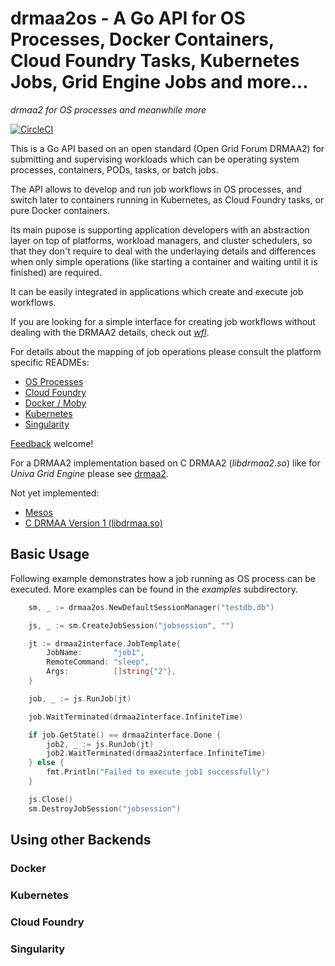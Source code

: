 # drmaa2os - A Go API for OS Processes, Docker Containers, Cloud Foundry Tasks, Kubernetes Jobs, Grid Engine Jobs and more...

_drmaa2 for OS processes and meanwhile more_

[![CircleCI](https://circleci.com/gh/dgruber/drmaa2os.svg?style=svg)](https://circleci.com/gh/dgruber/drmaa2os)

This is a Go API based on an open standard (Open Grid Forum DRMAA2) for submitting and
supervising workloads which can be operating system processes, containers, PODs, tasks,
or batch jobs.

The API allows to develop and run job workflows in OS processes, and switch later to 
containers running in Kubernetes, as Cloud Foundry tasks, or pure Docker containers.

Its main pupose is supporting application developers with an abstraction layer on top of 
platforms, workload managers, and cluster schedulers, so that they don't require to deal
with the underlaying details and differences when only simple operations (like starting 
a container and waiting until it is finished) are required. 

It can be easily integrated in applications which create and execute job workflows.

If you are looking for a simple interface for creating job workflows without dealing
with the DRMAA2 details, check out [*wfl*](https://github.com/dgruber/wfl).

For details about the mapping of job operations please consult the platform specific READMEs:

  * [OS Processes](pkg/jobtracker/simpletracker/README.md)
  * [Cloud Foundry](pkg/jobtracker/cftracker/README.md)
  * [Docker / Moby](pkg/jobtracker/dockertracker/README.md)
  * [Kubernetes](pkg/jobtracker/kubernetestracker/README.md)
  * [Singularity](pkg/jobtracker/singularity/README.md)

[Feedback](mailto:info@gridengine.eu) welcome!

For a DRMAA2 implementation based on C DRMAA2 (_libdrmaa2.so_) like for *Univa Grid Engine* please
see [drmaa2](https://github.com/dgruber/drmaa2).

Not yet implemented:

  * [Mesos](pkg/jobtracker/mesostracker/README.md)
  * [C DRMAA Version 1 (libdrmaa.so)](pkg/jobtracker/libdrmaa/README.md)

## Basic Usage

Following example demonstrates how a job running as OS process can be executed. More examples can be found in the _examples_ subdirectory. 

```go
	sm, _ := drmaa2os.NewDefaultSessionManager("testdb.db")

	js, _ := sm.CreateJobSession("jobsession", "")

	jt := drmaa2interface.JobTemplate{
		JobName:       "job1",
		RemoteCommand: "sleep",
		Args:          []string{"2"},
	}

	job, _ := js.RunJob(jt)

	job.WaitTerminated(drmaa2interface.InfiniteTime)

	if job.GetState() == drmaa2interface.Done {
		job2, _ := js.RunJob(jt)
		job2.WaitTerminated(drmaa2interface.InfiniteTime)
	} else {
		fmt.Println("Failed to execute job1 successfully")
	}

	js.Close()
	sm.DestroyJobSession("jobsession")
```

## Using other Backends

### Docker

### Kubernetes

### Cloud Foundry

### Singularity






